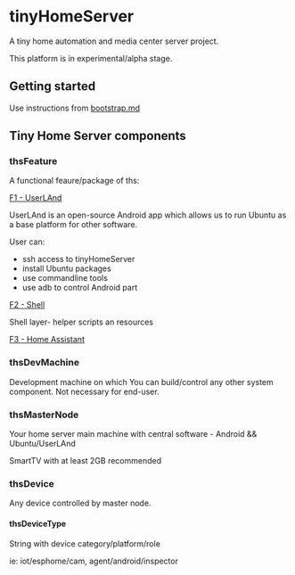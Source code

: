 # tinyHomeServer

A tiny home automation and media center server project.

This platform is in experimental/alpha stage.

## Getting started

Use instructions from [bootstrap.md](bootstrap.md)


## Tiny Home Server components


### thsFeature

A functional feaure/package of ths:

[F1 - UserLAnd](bootstrap/androidtv-userland.md)

UserLAnd is an open-source Android app which allows us to run Ubuntu as a base platform for other software.

User can: 

- ssh access to tinyHomeServer
- install Ubuntu packages
- use commandline tools
- use adb to control Android part
	
[F2 - Shell](bootstrap/shell.md)

Shell layer- helper scripts an resources

[F3 - Home Assistant](features/hass.md)

### thsDevMachine

Development machine on which You can build/control any other system component. 
Not necessary for end-user.

### thsMasterNode

Your home server main machine with central software - Android && Ubuntu/UserLAnd

SmartTV with at least 2GB recommended

### thsDevice

Any device controlled by master node.

#### thsDeviceType 

String with device category/platform/role

ie: iot/esphome/cam, agent/android/inspector







